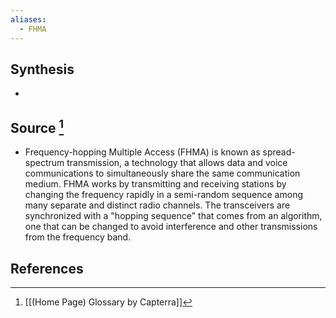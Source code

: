 ```yaml
---
aliases:
  - FHMA
---
```

## Synthesis
- 
## Source [^1]
- Frequency-hopping Multiple Access (FHMA) is known as spread-spectrum transmission, a technology that allows data and voice communications to simultaneously share the same communication medium. FHMA works by transmitting and receiving stations by changing the frequency rapidly in a semi-random sequence among many separate and distinct radio channels. The transceivers are synchronized with a "hopping sequence" that comes from an algorithm, one that can be changed to avoid interference and other transmissions from the frequency band.
## References

[^1]: [[(Home Page) Glossary by Capterra]]